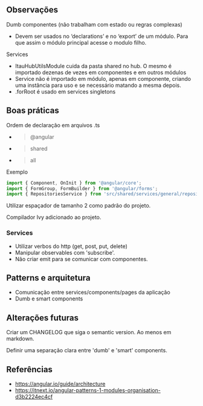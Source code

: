 ## Observações

Dumb componentes (não trabalham com estado ou regras complexas)
 * Devem ser usados no ‘declarations’ e no ‘export’ de um módulo. Para que assim o módulo principal acesse o modulo filho.

Services
 * ItauHubUtilsModule cuida da pasta shared no hub. O mesmo é importado dezenas de vezes em componentes e em outros módulos
 * Service não é importado em módulo, apenas em componente, criando uma instância para uso e se necessário matando a mesma depois.
 * .forRoot é usado em services singletons

## Boas práticas

Ordem de declaração em arquivos .ts
 * >@angular
 * >shared
 * >all

Exemplo
```js
import { Component, OnInit } from '@angular/core';
import { FormGroup, FormBuilder } from '@angular/forms';
import { RepositoriesService } from 'src/shared/services/general/repositories/repositories.service';
```

Utilizar espaçador de tamanho 2 como padrão do projeto.

Compilador Ivy adicionado ao projeto.

### Services

* Utilizar verbos do http (get, post, put, delete)
* Manipular observables com 'subscribe'.
* Não criar emit para se comunicar com componentes.

## Patterns e arquitetura
* Comunicação entre services/components/pages da aplicação
* Dumb e smart components

## Alterações futuras

Criar um CHANGELOG que siga o semantic version. Ao menos em markdown.

Definir uma separação clara entre 'dumb' e 'smart' components.

## Referências
* https://angular.io/guide/architecture
* https://itnext.io/angular-patterns-1-modules-organisation-d3b2224ec4cf
